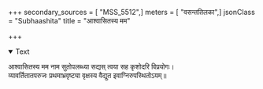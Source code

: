 +++
secondary_sources = [ "MSS_5512",]
meters = [ "वसन्ततिलका",]
jsonClass = "Subhaashita"
title = "आश्वासितस्य मम"

+++

<details open><summary>Text</summary>

आश्वासितस्य मम नाम सुतोपलब्ध्या सद्यस् त्वया सह कृशोदरि विप्रयोगः।  
व्यावर्तितातपरुजः प्रथमाभ्रवृष्ट्या वृक्षस्य वैद्युत इवाग्निरुपस्थितोऽयम्॥
</details>
